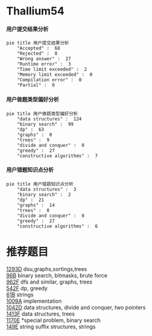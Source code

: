 # Thallium54

<!-- tabs:start -->



#### **用户提交结果分析**

```mermaid
pie title 用户提交结果分析
    "Accepted" :  68
    "Rejected" :  0
    "Wrong answer" :  27
    "Runtime error" :  3
    "Time limit exceeded" :  2
    "Memory limit exceeded" :  0
    "Compilation error" :  0
    "Partial" :  0
```

#### **用户做题类型偏好分析**

```mermaid
pie title 用户做题类型偏好分析
    "data structures" :  124
    "binary search" :  99
    "dp" :  63
    "graphs" :  0
    "trees" :  9
    "divide and conquer" :  0
    "greedy" :  27
    "constructive algorithms" :  7
```
#### **用户错题知识点分析**

```mermaid
pie title 用户错题知识点分析
    "data structures" :  3
    "binary search" :  2
    "dp" :  21
    "graphs" :  14
    "trees" :  0
    "divide and conquer" :  0
    "greedy" :  27
    "constructive algorithms" :  6
```



<!-- tabs:end -->
# 推荐题目
[1293D](https://codeforces.com/contest/1293/problem/D)		dsu,graphs,sortings,trees		  
[96B](https://codeforces.com/contest/96/problem/B)		binary search,
                        bitmasks,
                        brute force		  
[962F](https://codeforces.com/contest/962/problem/F)		dfs and similar,
                        graphs,
                        trees		  
[542F](https://codeforces.com/contest/542/problem/F)		dp,
                        greedy		  
[61B](https://codeforces.com/contest/61/problem/B)		strings		  
[1009A](https://codeforces.com/contest/1009/problem/A)		implementation		  
[1042D](https://codeforces.com/contest/1042/problem/D)		data structures,
                        divide and conquer,
                        two pointers		  
[1413F](https://codeforces.com/contest/1413/problem/F)		data structures,
                        trees		  
[1170E](https://codeforces.com/contest/1170/problem/E)		*special problem,
                        binary search		  
[149E](https://codeforces.com/contest/149/problem/E)		string suffix structures,
                        strings		  
